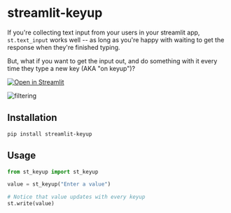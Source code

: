 # streamlit-keyup

If you're collecting text input from your users in your streamlit app, `st.text_input` works well -- as long as you're happy with
waiting to get the response when they're finished typing.

But, what if you want to get the input out, and do something with it every time they type a new key (AKA "on keyup")?

[![Open in Streamlit](https://static.streamlit.io/badges/streamlit_badge_black_white.svg)](https://key-up.streamlitapp.com)

![filtering](https://user-images.githubusercontent.com/34405119/186947566-e5fb4e4e-0c07-45e4-a52c-6a656dd75989.gif)


## Installation

`pip install streamlit-keyup`


## Usage

```python
from st_keyup import st_keyup

value = st_keyup("Enter a value")

# Notice that value updates with every keyup
st.write(value)
```
